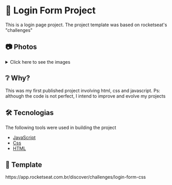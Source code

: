 <h1>📲 Login Form Project</h1>
This is a login page project. The project template was based on rocketseat's "challenges"

<h2>📷 Photos</h2>
<details>
    <summary>Click here to see the images</summary>
    <p align="center">
    <img src="assets/ToReadme/main.jpeg" width="70%" />
    <img src="assets/ToReadme/giAnimation.gif" width="65%" /> 
    <img src="assets/ToReadme/password.gif" width="60%" margin-top="10px"/>    
    </p>
</details>

<h2>❔ Why?</h2>
This was my first published project involving html, css and javascript.
Ps: although the code is not perfect, I intend to improve and evolve my projects

<h2>🛠 Tecnologias</h2>

The following tools were used in building the project

- [JavaScript](https://www.javascript.com)
- [Css](https://developer.mozilla.org/pt-BR/docs/Web/CSS)
- [HTML](https://developer.mozilla.org/pt-BR/docs/Web/HTML)

<h2>📒 Template</h2>
https://app.rocketseat.com.br/discover/challenges/login-form-css

